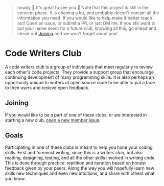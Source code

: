 > howdy 🤠 It's great to see you 👋 Note that this project is still in the concept phase. It is chaning a lot, and probably doesn't contain all the information you need. If you would like to help make it better reach out! Open an issue, or submit a PR, or just DM me. If you still want to put your name down for a future club, knowing all this, go ahead and check out [Joining](#Joining) and we won't forget about you!
# Code Writers Club
A code writers club is a group of individuals that meet regularly to review each
other's code projects. They provide a support group that encourage continuing
development of many programming skills. It is also perhaps an opportunity unique
to writers of open source code to be able to put a face to their users and
recieve open feedback.

## Joining
If you would like to be a part of one of these clubs, or are interested in
starting a new club, [open a new member issue](../../issues/new?labels=new+member&template=new-member-request.yml&title=Request+to+join+from+%3CUSER%3E).

## Goals
Participating in one of these clubs is meant to help you hone your coding skills.
First and foremost writing, since this is a writers club, but also reading,
designing, testing, and all the other skills involved in writing code. This is
done through practice: repitition and iteration based on honest feedback given by
your peers. Along the way you will hopefully learn new skills new techniques and
even new intuitions, and share with others what you know.
